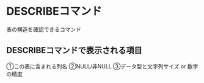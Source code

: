 # DESCRIBEコマンド
表の構造を確認できるコマンド
## DESCRIBEコマンドで表示される項目
①この表に含まれる列名
②NULL/非NULL
③データ型と文字列サイズ or 数字の精度
